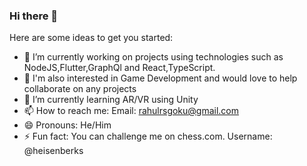 ### Hi there 👋

Here are some ideas to get you started:

- 🔭 I’m currently working on projects using technologies such as  NodeJS,Flutter,GraphQl and React,TypeScript.
- 🔭 I'm also interested in Game Development and would love to help collaborate on any projects
- 🌱 I’m currently learning AR/VR using Unity
- 📫 How to reach me: Email: rahulrsgoku@gmail.com
- 😄 Pronouns: He/Him
- ⚡ Fun fact: You can challenge me on chess.com. Username: @heisenberks

<!--
**rrsrahul/rrsrahul** is a ✨ _special_ ✨ repository because its `README.md` (this file) appears on your GitHub profile.

Here are some ideas to get you started:

- 🔭 I’m currently working on projects using technologies such as  NodeJS,Flutter,GraphQl and React,TypeScript.
- 🔭 I'm also interested in Game Development and would love to help collaborate on any projects
- 🌱 I’m currently learning AR/VR using Unity
- 📫 How to reach me: Email: rahulrsgoku@gmail.com
- 😄 Pronouns: He/Him
- ⚡ Fun fact: You can challenge me on chess.com. Username: @heisenberks
-->

